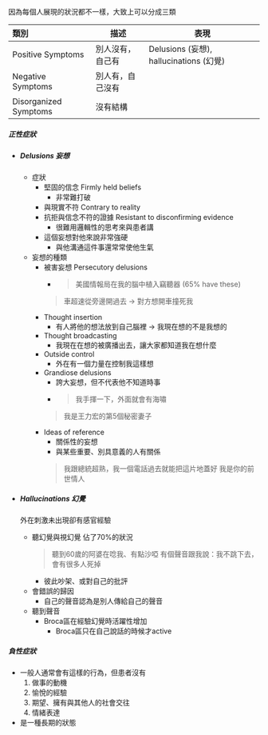 因為每個人展現的狀況都不一樣，大致上可以分成三類


類別 | 描述 | 表現
:-- | -- | --
Positive Symptoms | 別人沒有，自己有 | Delusions (妄想), hallucinations (幻覺)
Negative Symptoms | 別人有，自己沒有 | 
Disorganized Symptoms | 沒有結構 |

##### 正性症狀
- ##### Delusions 妄想
	- 症狀
		- 堅固的信念 Firmly held beliefs 
			- 非常難打破
		- 與現實不符 Contrary to reality 
		- 抗拒與信念不符的證據 Resistant to disconfirming evidence 
			- 很難用邏輯性的思考來與患者講
		- 這個妄想對他來說非常強硬
			- 與他溝通這件事還常常使他生氣
	- 妄想的種類
		- 被害妄想 Persecutory delusions 
			- > 美國情報局在我的腦中植入竊聽器 (65% have these)
			> 車超速從旁邊開過去 -> 對方想開車撞死我
		- Thought insertion
			- 有人將他的想法放到自己腦裡 -> 我現在想的不是我想的
		- Thought broadcasting
			- 我現在在想的被廣播出去，讓大家都知道我在想什麼
		- Outside control
			- 外在有一個力量在控制我這樣想
		- Grandiose delusions 
			- 誇大妄想，但不代表他不知道時事
			- > 我手揮一下，外面就會有海嘯
			> 我是王力宏的第5個秘密妻子
		- Ideas of reference
			- 關係性的妄想
			- 與某些重要、別具意義的人有關係
			> 我跟總統超熟，我一個電話過去就能把這片地蓋好
			> 我是你的前世情人

- ##### Hallucinations 幻覺
	外在刺激未出現卻有感官經驗
	- 聽幻覺與視幻覺 佔了70%的狀況
		> 聽到60歲的阿婆在唸我、有點沙啞
		> 有個聲音跟我說：我不跳下去，會有很多人死掉
		- 彼此吵架、或對自己的批評
	- 會錯誤的歸因
		- 自己的聲音認為是別人傳給自己的聲音
	- 聽到聲音
		- Broca區在經驗幻覺時活躍性增加
			- Broca區只在自己說話的時候才active

##### 負性症狀
- 一般人通常會有這樣的行為，但患者沒有
	1. 做事的動機
	2. 愉悅的經驗
	3. 期望、擁有與其他人的社會交往
	4. 情緒表達
- 是一種長期的狀態 